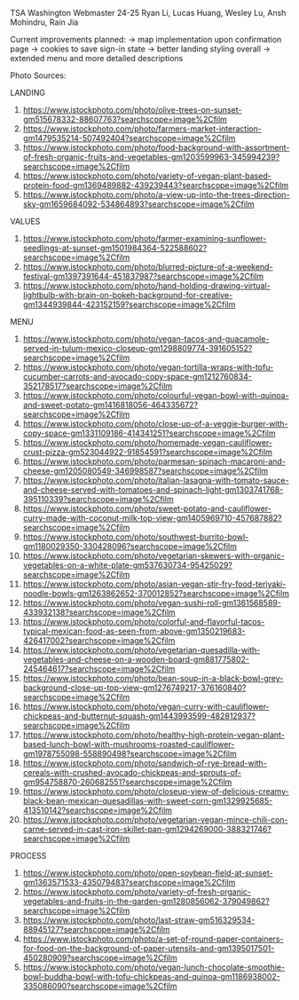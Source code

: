 TSA Washington Webmaster 24-25
Ryan Li, Lucas Huang, Wesley Lu, Ansh Mohindru, Rain Jia

Current improvements planned:
-> map implementation upon confirmation page
-> cookies to save sign-in state
-> better landing styling overall
-> extended menu and more detailed descriptions

Photo Sources:

LANDING
1. https://www.istockphoto.com/photo/olive-trees-on-sunset-gm515678332-88607763?searchscope=image%2Cfilm
2. https://www.istockphoto.com/photo/farmers-market-interaction-gm1479535214-507492404?searchscope=image%2Cfilm
3. https://www.istockphoto.com/photo/food-background-with-assortment-of-fresh-organic-fruits-and-vegetables-gm1203599963-345994239?searchscope=image%2Cfilm
4. https://www.istockphoto.com/photo/variety-of-vegan-plant-based-protein-food-gm1369489882-439239443?searchscope=image%2Cfilm
5. https://www.istockphoto.com/photo/a-view-up-into-the-trees-direction-sky-gm1659684092-534864893?searchscope=image%2Cfilm

VALUES
1. https://www.istockphoto.com/photo/farmer-examining-sunflower-seedlings-at-sunset-gm1501984364-522588602?searchscope=image%2Cfilm
2. https://www.istockphoto.com/photo/blurred-picture-of-a-weekend-festival-gm1397391644-451837987?searchscope=image%2Cfilm
3. https://www.istockphoto.com/photo/hand-holding-drawing-virtual-lightbulb-with-brain-on-bokeh-background-for-creative-gm1344939844-423152159?searchscope=image%2Cfilm

MENU
1. https://www.istockphoto.com/photo/vegan-tacos-and-guacamole-served-in-tulum-mexico-closeup-gm1298809774-391605152?searchscope=image%2Cfilm
2. https://www.istockphoto.com/photo/vegan-tortilla-wraps-with-tofu-cucumber-carrots-and-avocado-copy-space-gm1212760834-352178517?searchscope=image%2Cfilm
3. https://www.istockphoto.com/photo/colourful-vegan-bowl-with-quinoa-and-sweet-potato-gm1416818056-464335672?searchscope=image%2Cfilm
4. https://www.istockphoto.com/photo/close-up-of-a-veggie-burger-with-copy-space-gm1331109186-414341251?searchscope=image%2Cfilm
5. https://www.istockphoto.com/photo/homemade-vegan-cauliflower-crust-pizza-gm523044922-91854591?searchscope=image%2Cfilm
6. https://www.istockphoto.com/photo/parmesan-spinach-macaroni-and-cheese-gm1205080549-346998587?searchscope=image%2Cfilm
7. https://www.istockphoto.com/photo/italian-lasagna-with-tomato-sauce-and-cheese-served-with-tomatoes-and-spinach-light-gm1303741768-395110339?searchscope=image%2Cfilm
8. https://www.istockphoto.com/photo/sweet-potato-and-cauliflower-curry-made-with-coconut-milk-top-view-gm1405969710-457687882?searchscope=image%2Cfilm
9. https://www.istockphoto.com/photo/southwest-burrito-bowl-gm1180029350-330428096?searchscope=image%2Cfilm
10. https://www.istockphoto.com/photo/vegetarian-skewers-with-organic-vegetables-on-a-white-plate-gm537630734-95425029?searchscope=image%2Cfilm
11. https://www.istockphoto.com/photo/asian-vegan-stir-fry-food-teriyaki-noodle-bowls-gm1263862652-370012852?searchscope=image%2Cfilm
12. https://www.istockphoto.com/photo/vegan-sushi-roll-gm1361568589-433932138?searchscope=image%2Cfilm
13. https://www.istockphoto.com/photo/colorful-and-flavorful-tacos-typical-mexican-food-as-seen-from-above-gm1350219683-426417002?searchscope=image%2Cfilm
14. https://www.istockphoto.com/photo/vegetarian-quesadilla-with-vegetables-and-cheese-on-a-wooden-board-gm881775802-245464617?searchscope=image%2Cfilm
15. https://www.istockphoto.com/photo/bean-soup-in-a-black-bowl-grey-background-close-up-top-view-gm1276749217-376160840?searchscope=image%2Cfilm
16. https://www.istockphoto.com/photo/vegan-curry-with-cauliflower-chickpeas-and-butternut-squash-gm1443993599-482812937?searchscope=image%2Cfilm
17. https://www.istockphoto.com/photo/healthy-high-protein-vegan-plant-based-lunch-bowl-with-mushrooms-roasted-cauliflower-gm1978755098-558890498?searchscope=image%2Cfilm
18. https://www.istockphoto.com/photo/sandwich-of-rye-bread-with-cereals-with-crushed-avocado-chickpeas-and-sprouts-of-gm954758870-260682551?searchscope=image%2Cfilm
19. https://www.istockphoto.com/photo/closeup-view-of-delicious-creamy-black-bean-mexican-quesadillas-with-sweet-corn-gm1329925685-413510142?searchscope=image%2Cfilm
20. https://www.istockphoto.com/photo/vegetarian-vegan-mince-chili-con-carne-served-in-cast-iron-skillet-pan-gm1294269000-388321746?searchscope=image%2Cfilm

PROCESS
1. https://www.istockphoto.com/photo/open-soybean-field-at-sunset-gm1363571533-435079483?searchscope=image%2Cfilm
2. https://www.istockphoto.com/photo/variety-of-fresh-organic-vegetables-and-fruits-in-the-garden-gm1280856062-379049862?searchscope=image%2Cfilm
3. https://www.istockphoto.com/photo/last-straw-gm516329534-88945127?searchscope=image%2Cfilm
4. https://www.istockphoto.com/photo/a-set-of-round-paper-containers-for-food-on-the-background-of-paper-utensils-and-gm1395017501-450280909?searchscope=image%2Cfilm
5. https://www.istockphoto.com/photo/vegan-lunch-chocolate-smoothie-bowl-buddha-bowl-with-tofu-chickpeas-and-quinoa-gm1186938002-335086090?searchscope=image%2Cfilm
